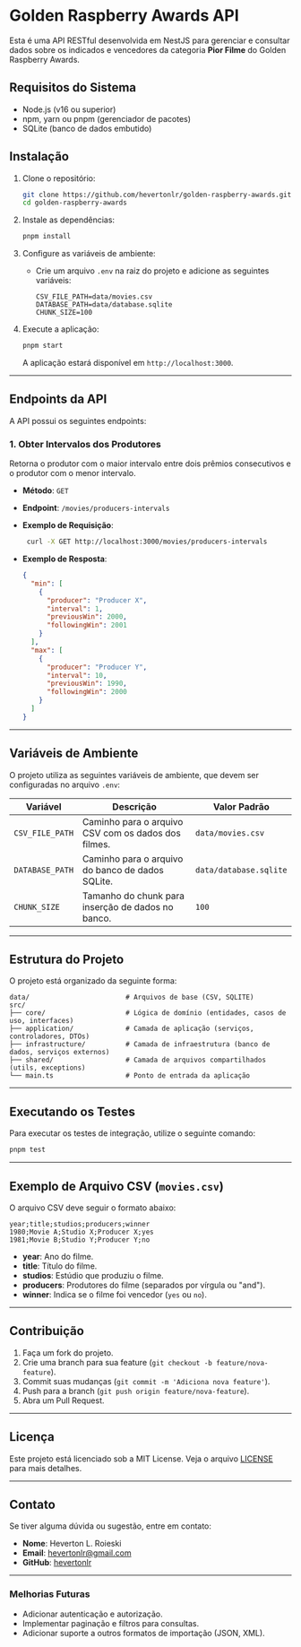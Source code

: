 # Golden Raspberry Awards API

Esta é uma API RESTful desenvolvida em NestJS para gerenciar e consultar dados sobre os indicados e vencedores da categoria **Pior Filme** do Golden Raspberry Awards.

## Requisitos do Sistema

- Node.js (v16 ou superior)
- npm, yarn ou pnpm (gerenciador de pacotes)
- SQLite (banco de dados embutido)

## Instalação

1. Clone o repositório:

   ```bash
   git clone https://github.com/hevertonlr/golden-raspberry-awards.git
   cd golden-raspberry-awards
   ```

2. Instale as dependências:

   ```bash
   pnpm install
   ```

3. Configure as variáveis de ambiente:

   - Crie um arquivo `.env` na raiz do projeto e adicione as seguintes variáveis:
     ```env
     CSV_FILE_PATH=data/movies.csv
     DATABASE_PATH=data/database.sqlite
     CHUNK_SIZE=100
     ```

4. Execute a aplicação:

   ```bash
   pnpm start
   ```

   A aplicação estará disponível em `http://localhost:3000`.

---

## Endpoints da API

A API possui os seguintes endpoints:

### 1. **Obter Intervalos dos Produtores**

Retorna o produtor com o maior intervalo entre dois prêmios consecutivos e o produtor com o menor intervalo.

- **Método**: `GET`
- **Endpoint**: `/movies/producers-intervals`
- **Exemplo de Requisição**:

  ```bash
   curl -X GET http://localhost:3000/movies/producers-intervals
  ```

- **Exemplo de Resposta**:
  ```json
  {
    "min": [
      {
        "producer": "Producer X",
        "interval": 1,
        "previousWin": 2000,
        "followingWin": 2001
      }
    ],
    "max": [
      {
        "producer": "Producer Y",
        "interval": 10,
        "previousWin": 1990,
        "followingWin": 2000
      }
    ]
  }
  ```

---

## Variáveis de Ambiente

O projeto utiliza as seguintes variáveis de ambiente, que devem ser configuradas no arquivo `.env`:

| Variável        | Descrição                                           | Valor Padrão           |
| --------------- | --------------------------------------------------- | ---------------------- |
| `CSV_FILE_PATH` | Caminho para o arquivo CSV com os dados dos filmes. | `data/movies.csv`      |
| `DATABASE_PATH` | Caminho para o arquivo do banco de dados SQLite.    | `data/database.sqlite` |
| `CHUNK_SIZE`    | Tamanho do chunk para inserção de dados no banco.   | `100`                  |

---

## Estrutura do Projeto

O projeto está organizado da seguinte forma:

```
data/                        # Arquivos de base (CSV, SQLITE)
src/
├── core/                    # Lógica de domínio (entidades, casos de uso, interfaces)
├── application/             # Camada de aplicação (serviços, controladores, DTOs)
├── infrastructure/          # Camada de infraestrutura (banco de dados, serviços externos)
├── shared/                  # Camada de arquivos compartilhados (utils, exceptions)
└── main.ts                  # Ponto de entrada da aplicação
```

---

## Executando os Testes

Para executar os testes de integração, utilize o seguinte comando:

```bash
pnpm test
```

---

## Exemplo de Arquivo CSV (`movies.csv`)

O arquivo CSV deve seguir o formato abaixo:

```csv
year;title;studios;producers;winner
1980;Movie A;Studio X;Producer X;yes
1981;Movie B;Studio Y;Producer Y;no
```

- **year**: Ano do filme.
- **title**: Título do filme.
- **studios**: Estúdio que produziu o filme.
- **producers**: Produtores do filme (separados por vírgula ou "and").
- **winner**: Indica se o filme foi vencedor (`yes` ou `no`).

---

## Contribuição

1. Faça um fork do projeto.
2. Crie uma branch para sua feature (`git checkout -b feature/nova-feature`).
3. Commit suas mudanças (`git commit -m 'Adiciona nova feature'`).
4. Push para a branch (`git push origin feature/nova-feature`).
5. Abra um Pull Request.

---

## Licença

Este projeto está licenciado sob a MIT License. Veja o arquivo [LICENSE](LICENSE) para mais detalhes.

---

## Contato

Se tiver alguma dúvida ou sugestão, entre em contato:

- **Nome**: Heverton L. Roieski
- **Email**: hevertonlr@gmail.com
- **GitHub**: [hevertonlr](https://github.com/hevertonlr)

---

### Melhorias Futuras

- Adicionar autenticação e autorização.
- Implementar paginação e filtros para consultas.
- Adicionar suporte a outros formatos de importação (JSON, XML).
